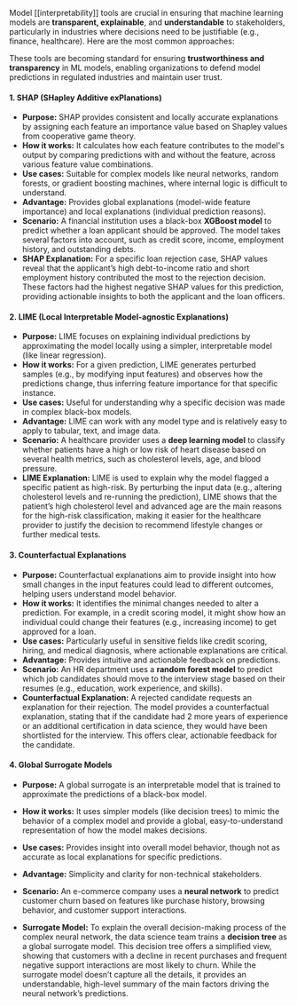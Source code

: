 Model [[interpretability]] tools are crucial in ensuring that machine learning models are **transparent, explainable**, and **understandable** to stakeholders, particularly in industries where decisions need to be justifiable (e.g., finance, healthcare). Here are the most common approaches:

These tools are becoming standard for ensuring **trustworthiness and transparency** in ML models, enabling organizations to defend model predictions in regulated industries and maintain user trust.


#### **1. SHAP (SHapley Additive exPlanations)**
   - **Purpose:** SHAP provides consistent and locally accurate explanations by assigning each feature an importance value based on Shapley values from cooperative game theory.
   - **How it works:** It calculates how each feature contributes to the model's output by comparing predictions with and without the feature, across various feature value combinations.
   - **Use cases:** Suitable for complex models like neural networks, random forests, or gradient boosting machines, where internal logic is difficult to understand.
   - **Advantage:** Provides global explanations (model-wide feature importance) and local explanations (individual prediction reasons).
- **Scenario:** A financial institution uses a black-box **XGBoost model** to predict whether a loan applicant should be approved. The model takes several factors into account, such as credit score, income, employment history, and outstanding debts.
- **SHAP Explanation:** For a specific loan rejection case, SHAP values reveal that the applicant’s high debt-to-income ratio and short employment history contributed the most to the rejection decision. These factors had the highest negative SHAP values for this prediction, providing actionable insights to both the applicant and the loan officers.


#### **2. LIME (Local Interpretable Model-agnostic Explanations)**
   - **Purpose:** LIME focuses on explaining individual predictions by approximating the model locally using a simpler, interpretable model (like linear regression).
   - **How it works:** For a given prediction, LIME generates perturbed samples (e.g., by modifying input features) and observes how the predictions change, thus inferring feature importance for that specific instance.
   - **Use cases:** Useful for understanding why a specific decision was made in complex black-box models.
   - **Advantage:** LIME can work with any model type and is relatively easy to apply to tabular, text, and image data.
   - **Scenario:** A healthcare provider uses a **deep learning model** to classify whether patients have a high or low risk of heart disease based on several health metrics, such as cholesterol levels, age, and blood pressure.
- **LIME Explanation:** LIME is used to explain why the model flagged a specific patient as high-risk. By perturbing the input data (e.g., altering cholesterol levels and re-running the prediction), LIME shows that the patient’s high cholesterol level and advanced age are the main reasons for the high-risk classification, making it easier for the healthcare provider to justify the decision to recommend lifestyle changes or further medical tests.

#### **3. Counterfactual Explanations**
   - **Purpose:** Counterfactual explanations aim to provide insight into how small changes in the input features could lead to different outcomes, helping users understand model behavior.
   - **How it works:** It identifies the minimal changes needed to alter a prediction. For example, in a credit scoring model, it might show how an individual could change their features (e.g., increasing income) to get approved for a loan.
   - **Use cases:** Particularly useful in sensitive fields like credit scoring, hiring, and medical diagnosis, where actionable explanations are critical.
   - **Advantage:** Provides intuitive and actionable feedback on predictions.
- **Scenario:** An HR department uses a **random forest model** to predict which job candidates should move to the interview stage based on their resumes (e.g., education, work experience, and skills).
- **Counterfactual Explanation:** A rejected candidate requests an explanation for their rejection. The model provides a counterfactual explanation, stating that if the candidate had 2 more years of experience or an additional certification in data science, they would have been shortlisted for the interview. This offers clear, actionable feedback for the candidate.

#### **4. Global Surrogate Models**
   - **Purpose:** A global surrogate is an interpretable model that is trained to approximate the predictions of a black-box model.
   - **How it works:** It uses simpler models (like decision trees) to mimic the behavior of a complex model and provide a global, easy-to-understand representation of how the model makes decisions.
   - **Use cases:** Provides insight into overall model behavior, though not as accurate as local explanations for specific predictions.
   - **Advantage:** Simplicity and clarity for non-technical stakeholders.

- **Scenario:** An e-commerce company uses a **neural network** to predict customer churn based on features like purchase history, browsing behavior, and customer support interactions.
- **Surrogate Model:** To explain the overall decision-making process of the complex neural network, the data science team trains a **decision tree** as a global surrogate model. This decision tree offers a simplified view, showing that customers with a decline in recent purchases and frequent negative support interactions are most likely to churn. While the surrogate model doesn’t capture all the details, it provides an understandable, high-level summary of the main factors driving the neural network’s predictions.


